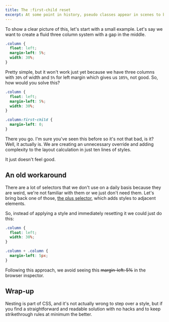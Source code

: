 ```yaml
---
title: The :first-child reset
excerpt: At some point in history, pseudo classes appear in scenes to bring more power and versatility to our styles, but are we using them correctly? I feel like having these shortcuts available sometimes blind us and here's why.
---
```


To show a clear picture of this, let's start with a small example. Let's say we want to create a fluid three column system with a gap in the middle.

```css
.column {
  float: left;
  margin-left: 5%;
  width: 30%;
}
```

Pretty simple, but it won't work just yet because we have three columns with `30%` of width and `5%` for left margin which gives us `105%`, not good. So, how would you solve this?

```css
.column {
  float: left;
  margin-left: 5%;
  width: 30%;
}

.column:first-child {
  margin-left: 0;
}
```

There you go. I'm sure you've seen this before so it's not that bad, is it? Well, it actually is. We are creating an unnecessary override and adding complexity to the layout calculation in just ten lines of styles.

It just doesn't feel good.

## An old workaround

There are a lot of selectors that we don't use on a daily basis because they are weird, we're not familiar with them or we just don't need them. Let's bring back one of those, [the plus selector](//developer.mozilla.org/en/docs/Web/CSS/Adjacent_sibling_selectors), which adds styles to adjacent elements.

So, instead of applying a style and immediately resetting it we could just do this:

```css
.column {
  float: left;
  width: 30%;
}

.column + .column {
  margin-left: 5px;
}
```

Following this approach, we avoid seeing this <del>margin-left: 5%</del> in the browser inspector.

## Wrap-up

Nesting is part of CSS, and it's not actually wrong to step over a style, but if you find a straightforward and readable solution with no hacks and to keep strikethrough rules at minimum the better.
